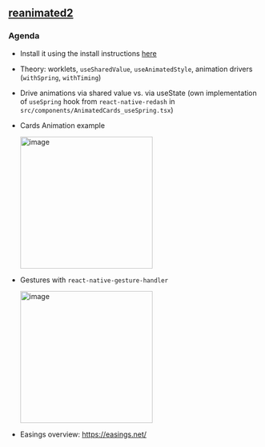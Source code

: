 ## [reanimated2](https://docs.swmansion.com/react-native-reanimated/)

### Agenda

- Install it using the install instructions [here](https://docs.swmansion.com/react-native-reanimated/docs/fundamentals/installation)
- Theory: worklets, `useSharedValue`, `useAnimatedStyle`, animation drivers (`withSpring`, `withTiming`)
- Drive animations via shared value vs. via useState (own implementation of `useSpring` hook from `react-native-redash` in `src/components/AnimatedCards_useSpring.tsx`)
- Cards Animation example

  <img width="264" alt="image" src="https://user-images.githubusercontent.com/1945462/146102682-4c4b1401-8378-4b99-be65-2d6444837064.png">
	
- Gestures with `react-native-gesture-handler`
  
  <img width="264" alt="image" src="https://user-images.githubusercontent.com/1945462/146102868-90142285-65c2-4735-b026-96e7516aee05.png">

- Easings overview: https://easings.net/
